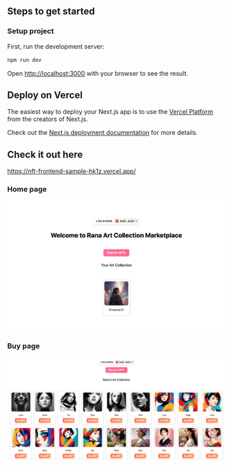 ## Steps to get started

### Setup project

First, run the development server:

```sh
npm run dev
```

Open [http://localhost:3000](http://localhost:3000) with your browser to see the result.

## Deploy on Vercel

The easiest way to deploy your Next.js app is to use the [Vercel Platform](https://vercel.com/new?utm_medium=default-template&filter=next.js&utm_source=create-next-app&utm_campaign=create-next-app-readme) from the creators of Next.js.

Check out the [Next.js deployment documentation](https://nextjs.org/docs/deployment) for more details.

## Check it out here

https://nft-frontend-sample-hk1z.vercel.app/

### Home page

![Home](./images/home.png)

### Buy page

![Home](./images/explore.png)
